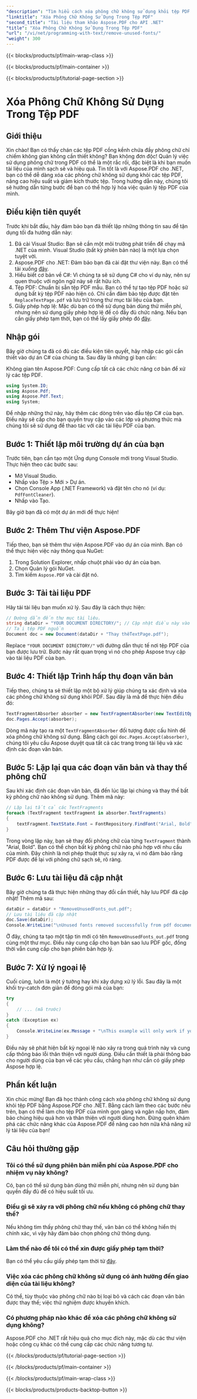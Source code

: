 ```yaml
---
"description": "Tìm hiểu cách xóa phông chữ không sử dụng khỏi tệp PDF một cách dễ dàng bằng Aspose.PDF cho .NET. Cải thiện hiệu suất và giảm kích thước tệp."
"linktitle": "Xóa Phông Chữ Không Sử Dụng Trong Tệp PDF"
"second_title": "Tài liệu tham khảo Aspose.PDF cho API .NET"
"title": "Xóa Phông Chữ Không Sử Dụng Trong Tệp PDF"
"url": "/vi/net/programming-with-text/remove-unused-fonts/"
"weight": 300
---
```


{{< blocks/products/pf/main-wrap-class >}}

{{< blocks/products/pf/main-container >}}

{{< blocks/products/pf/tutorial-page-section >}}

# Xóa Phông Chữ Không Sử Dụng Trong Tệp PDF

## Giới thiệu

Xin chào! Bạn có thấy chán các tệp PDF cồng kềnh chứa đầy phông chữ chỉ chiếm không gian không cần thiết không? Bạn không đơn độc! Quản lý việc sử dụng phông chữ trong PDF có thể là một rắc rối, đặc biệt là khi bạn muốn tài liệu của mình sạch sẽ và hiệu quả. Tin tốt là với Aspose.PDF cho .NET, bạn có thể dễ dàng xóa các phông chữ không sử dụng khỏi các tệp PDF, nâng cao hiệu suất và giảm kích thước tệp. Trong hướng dẫn này, chúng tôi sẽ hướng dẫn từng bước để bạn có thể hợp lý hóa việc quản lý tệp PDF của mình.

## Điều kiện tiên quyết

Trước khi bắt đầu, hãy đảm bảo bạn đã thiết lập những thông tin sau để tận dụng tối đa hướng dẫn này:

1. Đã cài Visual Studio: Bạn sẽ cần một môi trường phát triển để chạy mã .NET của mình. Visual Studio (bất kỳ phiên bản nào) là một lựa chọn tuyệt vời.
2. Aspose.PDF cho .NET: Đảm bảo bạn đã cài đặt thư viện này. Bạn có thể tải xuống [đây](https://releases.aspose.com/pdf/net/).
3. Hiểu biết cơ bản về C#: Vì chúng ta sẽ sử dụng C# cho ví dụ này, nên sự quen thuộc với ngôn ngữ này sẽ rất hữu ích.
4. Tệp PDF: Chuẩn bị sẵn tệp PDF mẫu. Bạn có thể tự tạo tệp PDF hoặc sử dụng bất kỳ tệp PDF nào hiện có. Chỉ cần đảm bảo tệp được đặt tên `ReplaceTextPage.pdf` và lưu trữ trong thư mục tài liệu của bạn.
5. Giấy phép hợp lệ: Mặc dù bạn có thể sử dụng bản dùng thử miễn phí, nhưng nên sử dụng giấy phép hợp lệ để có đầy đủ chức năng. Nếu bạn cần giấy phép tạm thời, bạn có thể lấy giấy phép đó [đây](https://purchase.aspose.com/temporary-license/).

## Nhập gói

Bây giờ chúng ta đã có đủ các điều kiện tiên quyết, hãy nhập các gói cần thiết vào dự án C# của chúng ta. Sau đây là những gì bạn cần:

Không gian tên Aspose.PDF: Cung cấp tất cả các chức năng cơ bản để xử lý các tệp PDF.

```csharp
using System.IO;
using Aspose.Pdf;
using Aspose.Pdf.Text;
using System;
```

Để nhập những thứ này, hãy thêm các dòng trên vào đầu tệp C# của bạn. Điều này sẽ cấp cho bạn quyền truy cập vào các lớp và phương thức mà chúng tôi sẽ sử dụng để thao tác với các tài liệu PDF của bạn.

## Bước 1: Thiết lập môi trường dự án của bạn

Trước tiên, bạn cần tạo một Ứng dụng Console mới trong Visual Studio. Thực hiện theo các bước sau:

- Mở Visual Studio.
- Nhấp vào Tệp > Mới > Dự án.
- Chọn Console App (.NET Framework) và đặt tên cho nó (ví dụ: `PdfFontCleaner`).
- Nhấp vào Tạo.

Bây giờ bạn đã có một dự án mới để thực hiện!

## Bước 2: Thêm Thư viện Aspose.PDF

Tiếp theo, bạn sẽ thêm thư viện Aspose.PDF vào dự án của mình. Bạn có thể thực hiện việc này thông qua NuGet:

1. Trong Solution Explorer, nhấp chuột phải vào dự án của bạn.
2. Chọn Quản lý gói NuGet.
3. Tìm kiếm `Aspose.PDF` và cài đặt nó.

## Bước 3: Tải tài liệu PDF

Hãy tải tài liệu bạn muốn xử lý. Sau đây là cách thực hiện:

```csharp
// Đường dẫn đến thư mục tài liệu.
string dataDir = "YOUR DOCUMENT DIRECTORY/"; // Cập nhật điều này vào đường dẫn của bạn
// Tải tệp PDF nguồn
Document doc = new Document(dataDir + "Thay thếTextPage.pdf");
```

Replace `"YOUR DOCUMENT DIRECTORY/"` với đường dẫn thực tế nơi tệp PDF của bạn được lưu trữ. Bước này rất quan trọng vì nó cho phép Aspose truy cập vào tài liệu PDF của bạn. 

## Bước 4: Thiết lập Trình hấp thụ đoạn văn bản

Tiếp theo, chúng ta sẽ thiết lập một bộ xử lý giúp chúng ta xác định và xóa các phông chữ không sử dụng khỏi PDF. Sau đây là mã để thực hiện điều đó:

```csharp
TextFragmentAbsorber absorber = new TextFragmentAbsorber(new TextEditOptions(TextEditOptions.FontReplace.RemoveUnusedFonts));
doc.Pages.Accept(absorber);
```

Dòng mã này tạo ra một `TextFragmentAbsorber` đối tượng được cấu hình để xóa phông chữ không sử dụng. Bằng cách gọi `doc.Pages.Accept(absorber)`, chúng tôi yêu cầu Aspose duyệt qua tất cả các trang trong tài liệu và xác định các đoạn văn bản.

## Bước 5: Lặp lại qua các đoạn văn bản và thay thế phông chữ

Sau khi xác định các đoạn văn bản, đã đến lúc lặp lại chúng và thay thế bất kỳ phông chữ nào không sử dụng. Thêm mã này:

```csharp
// Lặp lại tất cả các TextFragments
foreach (TextFragment textFragment in absorber.TextFragments)
{
    textFragment.TextState.Font = FontRepository.FindFont("Arial, Bold");
}
```

Trong vòng lặp này, bạn sẽ thay đổi phông chữ của từng `TextFragment` thành "Arial, Bold". Bạn có thể chọn bất kỳ phông chữ nào phù hợp với nhu cầu của mình. Đây chính là nơi phép thuật thực sự xảy ra, vì nó đảm bảo rằng PDF được để lại với phông chữ sạch sẽ, rõ ràng.

## Bước 6: Lưu tài liệu đã cập nhật

Bây giờ chúng ta đã thực hiện những thay đổi cần thiết, hãy lưu PDF đã cập nhật! Thêm mã sau:

```csharp
dataDir = dataDir + "RemoveUnusedFonts_out.pdf";
// Lưu tài liệu đã cập nhật
doc.Save(dataDir);
Console.WriteLine("\nUnused fonts removed successfully from pdf document.\nFile saved at " + dataDir);
```

Ở đây, chúng ta tạo một tập tin mới có tên `RemoveUnusedFonts_out.pdf` trong cùng một thư mục. Điều này cung cấp cho bạn bản sao lưu PDF gốc, đồng thời vẫn cung cấp cho bạn phiên bản hợp lý.

## Bước 7: Xử lý ngoại lệ

Cuối cùng, luôn là một ý tưởng hay khi xây dựng xử lý lỗi. Sau đây là một khối try-catch đơn giản để đóng gói mã của bạn:

```csharp
try
{
    // ... (mã trước)
}
catch (Exception ex)
{
    Console.WriteLine(ex.Message + "\nThis example will only work if you apply a valid Aspose License. You can purchase full license or get 30-day temporary license from https://mua.aspose.com.");
}
```

Điều này sẽ phát hiện bất kỳ ngoại lệ nào xảy ra trong quá trình này và cung cấp thông báo lỗi thân thiện với người dùng. Điều cần thiết là phải thông báo cho người dùng của bạn về các yêu cầu, chẳng hạn như cần có giấy phép Aspose hợp lệ.

## Phần kết luận

Xin chúc mừng! Bạn đã học thành công cách xóa phông chữ không sử dụng khỏi tệp PDF bằng Aspose.PDF cho .NET. Bằng cách làm theo các bước nêu trên, bạn có thể làm cho tệp PDF của mình gọn gàng và ngăn nắp hơn, đảm bảo chúng hiệu quả hơn và thân thiện với người dùng hơn. Đừng quên khám phá các chức năng khác của Aspose.PDF để nâng cao hơn nữa khả năng xử lý tài liệu của bạn!

## Câu hỏi thường gặp

### Tôi có thể sử dụng phiên bản miễn phí của Aspose.PDF cho nhiệm vụ này không?
Có, bạn có thể sử dụng bản dùng thử miễn phí, nhưng nên sử dụng bản quyền đầy đủ để có hiệu suất tối ưu.

### Điều gì sẽ xảy ra với phông chữ nếu không có phông chữ thay thế?
Nếu không tìm thấy phông chữ thay thế, văn bản có thể không hiển thị chính xác, vì vậy hãy đảm bảo chọn phông chữ thông dụng.

### Làm thế nào để tôi có thể xin được giấy phép tạm thời?
Bạn có thể yêu cầu giấy phép tạm thời từ [đây](https://purchase.aspose.com/temporary-license/).

### Việc xóa các phông chữ không sử dụng có ảnh hưởng đến giao diện của tài liệu không?
Có thể, tùy thuộc vào phông chữ nào bị loại bỏ và cách các đoạn văn bản được thay thế; việc thử nghiệm được khuyến khích.

### Có phương pháp nào khác để xóa các phông chữ không sử dụng không?
Aspose.PDF cho .NET rất hiệu quả cho mục đích này, mặc dù các thư viện hoặc công cụ khác có thể cung cấp các chức năng tương tự.

{{< /blocks/products/pf/tutorial-page-section >}}

{{< /blocks/products/pf/main-container >}}

{{< /blocks/products/pf/main-wrap-class >}}

{{< blocks/products/products-backtop-button >}}